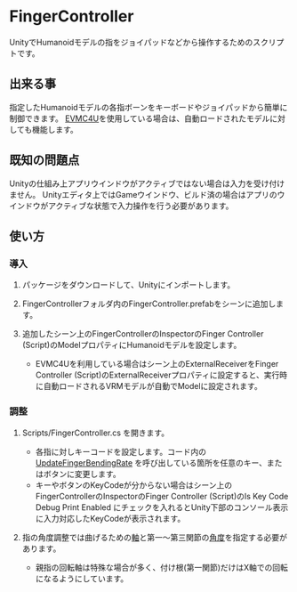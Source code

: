 # FingerController
UnityでHumanoidモデルの指をジョイパッドなどから操作するためのスクリプトです。

## 出来る事
指定したHumanoidモデルの各指ボーンをキーボードやジョイパッドから簡単に制御できます。
[EVMC4U](https://github.com/gpsnmeajp/EasyVirtualMotionCaptureForUnity)を使用している場合は、自動ロードされたモデルに対しても機能します。

## 既知の問題点
Unityの仕組み上アプリウインドウがアクティブではない場合は入力を受け付けません。
Unityエディタ上ではGameウインドウ、ビルド済の場合はアプリのウインドウがアクティブな状態で入力操作を行う必要があります。

## 使い方
### 導入
1. パッケージをダウンロードして、Unityにインポートします。

2. FingerControllerフォルダ内のFingerController.prefabをシーンに追加します。

3. 追加したシーン上のFingerControllerのInspectorのFinger Controller (Script)のModelプロパティにHumanoidモデルを設定します。
   - EVMC4Uを利用している場合はシーン上のExternalReceiverをFinger Controller (Script)のExternalReceiverプロパティに設定すると、実行時に自動ロードされるVRMモデルが自動でModelに設定されます。

### 調整
1. Scripts/FingerController.cs を開きます。
   - 各指に対しキーコードを設定します。コード内の [UpdateFingerBendingRate](https://github.com/yuki-natsuno-vt/FingerController/blob/4df93bc010084142a0246a3cadb0ce6407808121/FingerController/Scripts/FingerController.cs#L100) を呼び出している箇所を任意のキー、またはボタンに変更します。
   - キーやボタンのKeyCodeが分からない場合はシーン上のFingerControllerのInspectorのFinger Controller (Script)のIs Key Code Debug Print Enabled にチェックを入れるとUnity下部のコンソール表示に入力対応したKeyCodeが表示されます。

2. 指の角度調整では曲げるための[軸](https://github.com/yuki-natsuno-vt/FingerController/blob/4df93bc010084142a0246a3cadb0ce6407808121/FingerController/Scripts/FingerController.cs#L101)と第一～第三関節の[角度](https://github.com/yuki-natsuno-vt/FingerController/blob/4df93bc010084142a0246a3cadb0ce6407808121/FingerController/Scripts/FingerController.cs#L103)を指定する必要があります。
   - 親指の回転軸は特殊な場合が多く、付け根(第一関節)だけはX軸での回転になるようにしています。


